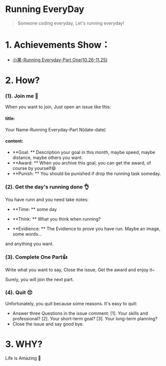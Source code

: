 Running EveryDay
================

> Someone coding everyday, Let's running everyday!

# 1. Achievements Show：

- [小果-Running Everyday-Part One(10.26-11.25)](https://github.com/imsobear/Running-Everyday/issues/1)

# 2. How?

### (1). Join me :clap:

When you want to join, Just open an issue like this:

#### title: 

Your Name-Running Everyday-Part N(date-date)

#### content: 

- **Goal: ** Description your goal in this month, maybe speed, maybe distance, maybe others you want.
- **Award: ** When you archive this goal, you can get the award, of course by yourself:smile:
- **Punish: ** You should be punished if drop the running task someday.

### (2). Get the day's running done :ok_hand:  

You have runn and you need take notes:

- **Time: ** some day

- **Think: ** What you think when running?

- **Evidience: ** The Evidience to prove you have run. Maybe an image, some words...

and anything you want.

### (3). Complete One Part:thumbsup:

Write what you want to say, Close the issue, Get the award and enjoy it~ 

Surely, you will join the next part.

### (4). Quit :pensive:

Unfortunately, you quit because some reasons. It's easy to quit:

- Answer three Questions in the issue comment: [1]. Your skills and professional? [2]. Your short-term goal? [3]. Your long-term planning? 
- Close the issue and say good bye.


# 3. WHY?

Life is Amazing :dog:



